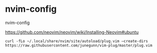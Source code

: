 # nvim-config
nvim-config


https://github.com/neovim/neovim/wiki/Installing-Neovim#ubuntu

```
curl -fLo ~/.local/share/nvim/site/autoload/plug.vim —create-dirs https://raw.githubusercontent.com/junegunn/vim-plug/master/plug.vim
```
